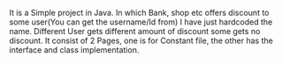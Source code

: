 It is a Simple project in Java. In which Bank, shop etc offers discount to some user(You can get the username/Id from) I have just hardcoded the name.
Different User gets different amount of discount some gets no discount.
It consist of 2 Pages, one is for Constant file, the other has the interface and class implementation.
